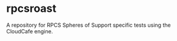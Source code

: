 rpcsroast
=========

A repository for RPCS Spheres of Support specific tests using the CloudCafe engine.
